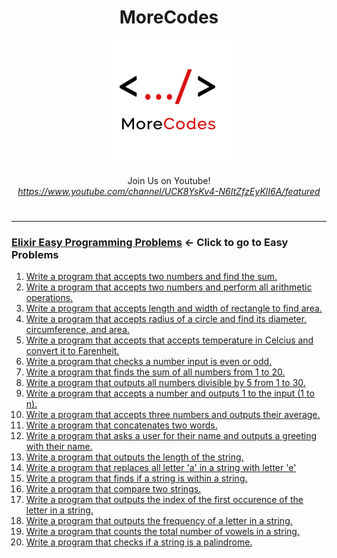 <h1 align="center">MoreCodes</h1>
<p align="center"> 
  <img src="/morecodescir.png"/>
</p>

<p align="center">
Join Us on Youtube! <br/>
<i><u>https://www.youtube.com/channel/UCK8YsKv4-N6ItZfzEyKlI6A/featured</u></i>
</p>

#

- - - -
### [Elixir Easy Programming Problems](Problems/) <- Click to go to Easy Problems

1. <a href="https://github.com/ArjunAranetaCodes/MoreCodes-Elixir/blob/master/Easy%20Problems/problem1.ex" target="_blank">Write a program that accepts two numbers and find the sum.</a>
2. <a href="https://github.com/ArjunAranetaCodes/MoreCodes-Elixir/blob/master/Easy%20Problems/problem2.ex" target="_blank">Write a program that accepts two numbers and perform all arithmetic operations.</a>
3. <a href="https://github.com/ArjunAranetaCodes/MoreCodes-Elixir/blob/master/Easy%20Problems/problem3.ex" target="_blank">Write a program that accepts length and width of rectangle to find area.</a>
4. <a href="https://github.com/ArjunAranetaCodes/MoreCodes-Elixir/blob/master/Easy%20Problems/problem4.ex" target="_blank">Write a program that accepts radius of a circle and find its diameter, circumference, and area.</a>
5. <a href="https://github.com/ArjunAranetaCodes/MoreCodes-Elixir/blob/master/Easy%20Problems/problem5.ex" target="_blank">Write a program that accepts that accepts temperature in Celcius and convert it to Farenheit.</a>
6. <a href="https://github.com/ArjunAranetaCodes/MoreCodes-Elixir/blob/master/Easy%20Problems/problem6.ex" target="_blank">Write a program that checks a number input is even or odd.</a>
7. <a href="https://github.com/ArjunAranetaCodes/MoreCodes-Elixir/blob/master/Easy%20Problems/problem7.ex" target="_blank">Write a program that finds the sum of all numbers from 1 to 20.</a>
8. <a href="https://github.com/ArjunAranetaCodes/MoreCodes-Elixir/blob/master/Easy%20Problems/problem8.ex" target="_blank">Write a program that outputs all numbers divisible by 5 from 1 to 30.</a>
9. <a href="https://github.com/ArjunAranetaCodes/MoreCodes-Elixir/blob/master/Easy%20Problems/problem9.ex" target="_blank">Write a program that accepts a number and outputs 1 to the input (1 to n).</a>
10. <a href="https://github.com/ArjunAranetaCodes/MoreCodes-Elixir/blob/master/Easy%20Problems/problem10.ex" target="_blank">Write a program that accepts three numbers and outputs their average.</a>
11. <a href="https://github.com/ArjunAranetaCodes/MoreCodes-Elixir/blob/master/Easy%20Problems/problem11.ex" target="_blank">Write a program that concatenates two words.</a>
12. <a href="https://github.com/ArjunAranetaCodes/MoreCodes-Elixir/blob/master/Easy%20Problems/problem12.ex" target="_blank">Write a program that asks a user for their name and outputs a greeting with their name.</a>
13. <a href="https://github.com/ArjunAranetaCodes/MoreCodes-Elixir/blob/master/Easy%20Problems/problem13.ex" target="_blank">Write a program that outputs the length of the string.</a>
14. <a href="https://github.com/ArjunAranetaCodes/MoreCodes-Elixir/blob/master/Easy%20Problems/problem14.ex" target="_blank">Write a program that replaces all letter 'a' in a string with letter 'e'</a>
15. <a href="https://github.com/ArjunAranetaCodes/MoreCodes-Elixir/blob/master/Easy%20Problems/problem15.ex" target="_blank">Write a program that finds if a string is within a string.</a>
16. <a href="https://github.com/ArjunAranetaCodes/MoreCodes-Elixir/blob/master/Easy%20Problems/problem16.ex" target="_blank">Write a program that compare two strings.</a>
17. <a href="https://github.com/ArjunAranetaCodes/MoreCodes-Elixir/blob/master/Easy%20Problems/problem17.ex" target="_blank">Write a program that outputs the index of the first occurence of the letter in a string.</a>
18. <a href="https://github.com/ArjunAranetaCodes/MoreCodes-Elixir/blob/master/Easy%20Problems/problem18.ex" target="_blank">Write a program that outputs the frequency of a letter in a string.</a>
19. <a href="https://github.com/ArjunAranetaCodes/MoreCodes-Elixir/blob/master/Easy%20Problems/problem19.ex" target="_blank">Write a program that counts the total number of vowels in a string.</a>
20. <a href="https://github.com/ArjunAranetaCodes/MoreCodes-Elixir/blob/master/Easy%20Problems/problem20.ex" target="_blank">Write a program that checks if a string is a palindrome.</a>
